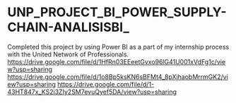 # UNP_PROJECT_BI_POWER_SUPPLY-CHAIN-ANALISISBI_
Completed this project by using Power BI as a part of my internship process with the United Network of Professionals.
https://drive.google.com/file/d/1HfRn03EEeetGvxo96lG41U001xVdFg1c/view?usp=sharing
https://drive.google.com/file/d/1o8Bp5ksKN6sBFMt4_8pXjhaobMrrmGK2/view?usp=sharing
https://drive.google.com/file/d/1-43HT847x_KS2i3ZIy2SM7evuQyef5DA/view?usp=sharing

